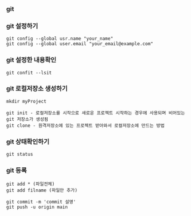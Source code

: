 ### git

### git 설정하기

```
git config --global usr.name "your_name"
git config --global user.email "your_email@example.com"
```


### git 설정한 내용확인
```
git confit --lsit
```

### git 로컬저장소 생성하기
```
mkdir myProject

git init - 로컬저장소를 시작으로 새로운 프로젝트 시작하는 경우에 사용되며 비어있는 git 저장소가 생성됨
git clone - 원격저장소에 있는 프로젝트 받아와서 로컬저장소에 만드는 방법
```

### git 상태확인하기
```
git status

```

### git 등록
```
git add * (파일전체)
git add filname (파일만 추가)

git commit -m 'commit 설명'
git push -u origin main
```



